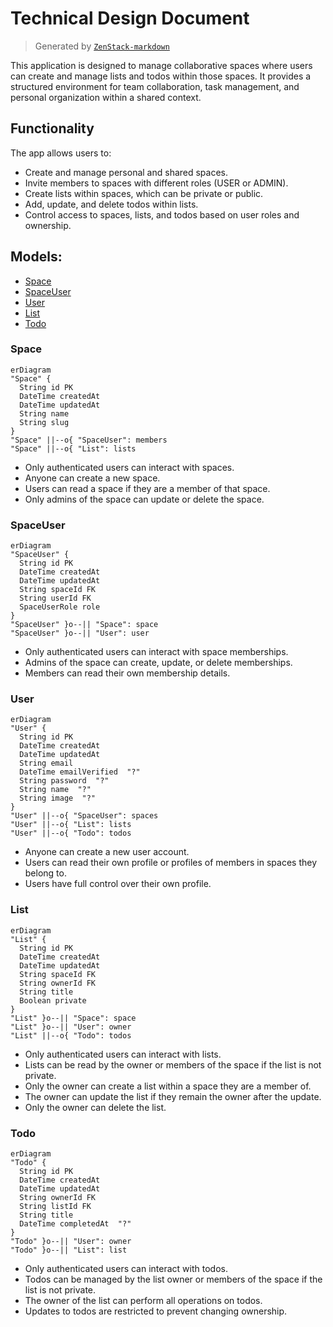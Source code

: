 # Technical Design Document

> Generated by [`ZenStack-markdown`](https://github.com/jiashengguo/zenstack-markdown)

This application is designed to manage collaborative spaces where users can create and manage lists and todos within those spaces. It provides a structured environment for team collaboration, task management, and personal organization within a shared context.

## Functionality

The app allows users to:
- Create and manage personal and shared spaces.
- Invite members to spaces with different roles (USER or ADMIN).
- Create lists within spaces, which can be private or public.
- Add, update, and delete todos within lists.
- Control access to spaces, lists, and todos based on user roles and ownership.

## Models:

- [Space](#Space)
- [SpaceUser](#SpaceUser)
- [User](#User)
- [List](#List)
- [Todo](#Todo)

### Space
```mermaid
erDiagram
"Space" {
  String id PK 
  DateTime createdAt  
  DateTime updatedAt  
  String name  
  String slug  
}
"Space" ||--o{ "SpaceUser": members
"Space" ||--o{ "List": lists
```
- Only authenticated users can interact with spaces.
- Anyone can create a new space.
- Users can read a space if they are a member of that space.
- Only admins of the space can update or delete the space.
### SpaceUser
```mermaid
erDiagram
"SpaceUser" {
  String id PK 
  DateTime createdAt  
  DateTime updatedAt  
  String spaceId FK 
  String userId FK 
  SpaceUserRole role  
}
"SpaceUser" }o--|| "Space": space
"SpaceUser" }o--|| "User": user
```
- Only authenticated users can interact with space memberships.
- Admins of the space can create, update, or delete memberships.
- Members can read their own membership details.
### User
```mermaid
erDiagram
"User" {
  String id PK 
  DateTime createdAt  
  DateTime updatedAt  
  String email  
  DateTime emailVerified  "?"
  String password  "?"
  String name  "?"
  String image  "?"
}
"User" ||--o{ "SpaceUser": spaces
"User" ||--o{ "List": lists
"User" ||--o{ "Todo": todos
```
- Anyone can create a new user account.
- Users can read their own profile or profiles of members in spaces they belong to.
- Users have full control over their own profile.
### List
```mermaid
erDiagram
"List" {
  String id PK 
  DateTime createdAt  
  DateTime updatedAt  
  String spaceId FK 
  String ownerId FK 
  String title  
  Boolean private  
}
"List" }o--|| "Space": space
"List" }o--|| "User": owner
"List" ||--o{ "Todo": todos
```
- Only authenticated users can interact with lists.
- Lists can be read by the owner or members of the space if the list is not private.
- Only the owner can create a list within a space they are a member of.
- The owner can update the list if they remain the owner after the update.
- Only the owner can delete the list.
### Todo
```mermaid
erDiagram
"Todo" {
  String id PK 
  DateTime createdAt  
  DateTime updatedAt  
  String ownerId FK 
  String listId FK 
  String title  
  DateTime completedAt  "?"
}
"Todo" }o--|| "User": owner
"Todo" }o--|| "List": list
```
- Only authenticated users can interact with todos.
- Todos can be managed by the list owner or members of the space if the list is not private.
- The owner of the list can perform all operations on todos.
- Updates to todos are restricted to prevent changing ownership.